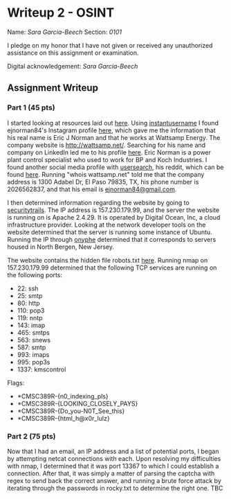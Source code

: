 # Writeup 2 - OSINT

Name: *Sara Garcia-Beech*
Section: *0101*

I pledge on my honor that I have not given or received any unauthorized assistance on this assignment or examination.

Digital acknowledgement: *Sara Garcia-Beech*

## Assignment Writeup

### Part 1 (45 pts)

I started looking at resources laid out [here](https://osintframework.com/). Using [instantusername](https://instantusername.com/#/) I found ejnorman84's Instagram profile [here](https://instagram.com/ejnorman84/), which gave me the information that his real name is Eric J Norman and that he works at Wattsamp Energy. The company website is http://wattsamp.net/. Searching for his name and company on LinkedIn led me to his profile [here](https://www.linkedin.com/in/eric-norman-304550192/). Eric Norman is a power plant control specialist who used to work for BP and Koch Industries. I found another social media profile with [usersearch](https://usersearch.org/results_normal.php), his reddit, which can be found [here](https://www.reddit.com/user/ejnorman84/comments/). Running "whois wattsamp.net" told me that the company address is 1300 Adabel Dr, El Paso 79835, TX, his phone number is 2026562837, and that his email is ejnorman84@gmail.com.

I then determined information regarding the website by going to [securitytrails](https://securitytrails.com/domain/wattsamp.net/dns). The IP address is 157.230.179.99, and the server the website is running on is Apache 2.4.29. It is operated  by Digital Ocean, Inc, a cloud infrastructure provider. Looking at the network developer tools on the website determined that the server is running some instance of Ubuntu. Running the IP through [onyphe](https://www.onyphe.io/search/?query=157.230.179.99%C2%A0%C2%A0) determined that it corresponds to servers housed in North Bergen, New Jersey.

The website contains the hidden file robots.txt [here](http://wattsamp.net/robots.txt). Running nmap on 157.230.179.99 determined that the following TCP services are running on the following ports:
- 22: ssh
- 25: smtp
- 80: http
- 110: pop3
- 119: nntp
- 143: imap
- 465: smtps
- 563: snews
- 587: smtp
- 993: imaps
- 995: pop3s
- 1337: kmscontrol


Flags:
- *CMSC389R-{n0_indexing_pls}
- *CMSC389R-{LOOKING_CLOSELY_PAYS}
- *CMSC389R-{Do_you-N0T_See_this}
- *CMSC389R-{html_h@x0r_lulz}

### Part 2 (75 pts)

Now that I had an email, an IP address and a list of potential ports, I began by attempting netcat connections with each. Upon resolving my difficulties with nmap, I determined that it was port 13367 to which I could establish a connection. After that, it was simply a matter of parsing the captcha with regex to send back the correct answer, and running a brute force attack by iterating through the passwords in rocky.txt to determine the right one. TBC
